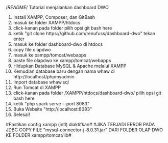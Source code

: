 /*README*/
Tutorial menjalankan dashboard DWO
<ol>
<li>Install XAMPP, Composer, dan GitBash</li>
<li>masuk ke folder XAMPP/htdocs</li>
<li>click-kanan pada folder pilih opsi git bash here</li>
<li>ketik "git clone https://github.com/renufuss/dashboard-dwo" tekan enter</li>
<li>masuk ke folder dashboard-dwo di htdocs</li>
<li>copy file olapdwo</li>
<li>masuk ke xampp/tomcat/webapps</li>
<li>paste file olapdwo ke xampp/tomcat/webapps</li>
<li>Hidupkan Database MySQL & Apache melalui XAMPP</li>
<li>Kemudian database baru dengan nama whaw di http://localhost/phpmyadmin</li>
<li>Import database whaw.sql</li>
<li>Run Tomcat di XAMPP</li>
<li>click-kanan pada folder /XAMPP/htdocs/dashboard-dwo/ pilih opsi git bash here</li>
<li>ketik "php spark serve --port 8083"</li>
<li>Buka Website "http://localhost:8083"</li>
<li>Selesai!</li>
</ol>

#Pastikan config xampp (intl) diaktifkan#
#JIKA TERJADI ERROR PADA JDBC COPY FILE "mysql-connector-j-8.0.31.jar" DARI FOLDER OLAP DWO KE FOLDER xampp/tomcat/lib#
